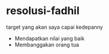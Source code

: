 # resolusi-fadhil
target yang akan saya capai kedepanny
- Mendapatkan nilai yang baik
- Membanggakan orang tua
